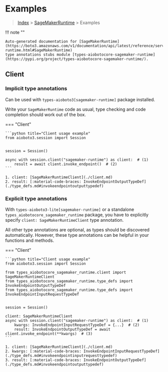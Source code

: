 # Examples

> [Index](../README.md) > [SageMakerRuntime](./README.md) > Examples

!!! note ""

    Auto-generated documentation for [SageMakerRuntime](https://boto3.amazonaws.com/v1/documentation/api/latest/reference/services/sagemaker-runtime.html#SageMakerRuntime)
    type annotations stubs module [types-aiobotocore-sagemaker-runtime](https://pypi.org/project/types-aiobotocore-sagemaker-runtime/).

## Client

### Implicit type annotations

Can be used with `types-aioboto3[sagemaker-runtime]` package installed.

Write your `SageMakerRuntime` code as usual,
type checking and code completion should work out of the box.



=== "Client"

    ```python title="Client usage example"
    from aioboto3.session import Session


    session = Session()

    async with session.client("sagemaker-runtime") as client:  # (1)
        result = await client.invoke_endpoint()  # (2)
    ```

    1. client: [SageMakerRuntimeClient](./client.md)
    2. result: [:material-code-braces: InvokeEndpointOutputTypeDef](./type_defs.md#invokeendpointoutputtypedef) 






### Explicit type annotations

With `types-aioboto3-lite[sagemaker-runtime]`
or a standalone `types_aiobotocore_sagemaker_runtime` package, you have to explicitly specify
`client: SageMakerRuntimeClient` type annotation.

All other type annotations are optional, as types should be discovered automatically.
However, these type annotations can be helpful in your functions and methods.


=== "Client"

    ```python title="Client usage example"
    from aioboto3.session import Session

    from types_aiobotocore_sagemaker_runtime.client import SageMakerRuntimeClient
    from types_aiobotocore_sagemaker_runtime.type_defs import InvokeEndpointOutputTypeDef
    from types_aiobotocore_sagemaker_runtime.type_defs import InvokeEndpointInputRequestTypeDef


    session = Session()

    client: SageMakerRuntimeClient
    async with session.client("sagemaker-runtime") as client:  # (1)
        kwargs: InvokeEndpointInputRequestTypeDef = {...}  # (2)
        result: InvokeEndpointOutputTypeDef = await client.invoke_endpoint(**kwargs)  # (3)
    ```

    1. client: [SageMakerRuntimeClient](./client.md)
    2. kwargs: [:material-code-braces: InvokeEndpointInputRequestTypeDef](./type_defs.md#invokeendpointinputrequesttypedef) 
    3. result: [:material-code-braces: InvokeEndpointOutputTypeDef](./type_defs.md#invokeendpointoutputtypedef) 







